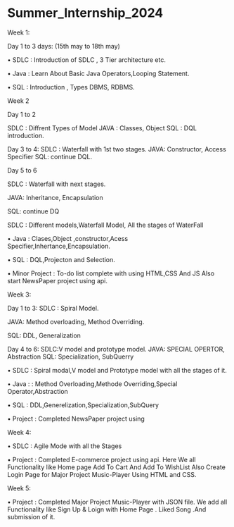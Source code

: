 # Summer_Internship_2024

Week 1:


  Day 1 to 3 days: (15th may to 18th may)


  • SDLC : Introduction of SDLC , 3 Tier architecture etc.
  
  • Java : Learn About Basic Java Operators,Looping Statement.
  
  • SQL : Introduction , Types DBMS, RDBMS.

Week 2

Day 1 to 2

SDLC : Diffrent Types of Model
JAVA :  Classes, Object
SQL : DQL introduction.

Day 3 to 4:
SDLC : Waterfall with 1st two stages.
JAVA: Constructor, Access Specifier
SQL: continue DQL.

Day 5 to 6 

SDLC : Waterfall with next stages.

JAVA: Inheritance, Encapsulation

SQL: continue DQ
  
  SDLC : Different models,Waterfall Model, All the stages of WaterFall

• Java : Clases,Object ,constructor,Acess Specifier,Inhertance,Encapsulation.

• SQL : DQL,Projecton and Selection.

• Minor Project : To-do list complete with using HTML,CSS And JS Also start NewsPaper
project using api.


Week 3:

Day 1 to 3:
SDLC : Spiral Model.

JAVA: Method overloading, Method Overriding.


SQL: DDL, Generalization 

Day 4 to 6: 
SDLC:V model and prototype model.
JAVA: SPECIAL OPERTOR, Abstraction
SQL: Specialization, SubQuerry



• SDLC : Spiral modal,V model and Prototype model with all the stages of it.

• Java : : Method Overloading,Methode Overriding,Special Operator,Abstraction

• SQL : DDL,Generelization,Specialization,SubQuery

• Project : Completed NewsPaper project using

Week 4:

• SDLC : Agile Mode with all the Stages

• Project : Completed E-commerce project using api. Here We all Functionality like Home page
Add To Cart And Add To WishList Also Create Login Page for Major Project Music-Player
Using HTML and CSS.


Week 5:

• Project : Completed Major Project Music-Player with JSON file. We add all Functionality like
Sign Up & Loign with Home Page . Liked Song .And submission of it.

